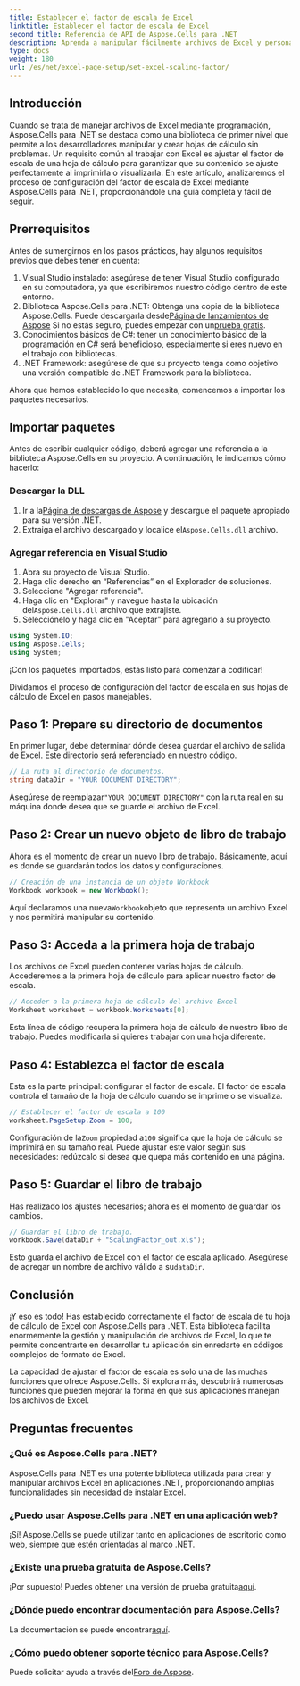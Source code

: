 ```yaml
---
title: Establecer el factor de escala de Excel
linktitle: Establecer el factor de escala de Excel
second_title: Referencia de API de Aspose.Cells para .NET
description: Aprenda a manipular fácilmente archivos de Excel y personalizar el factor de escala usando Aspose.Cells para .NET.
type: docs
weight: 180
url: /es/net/excel-page-setup/set-excel-scaling-factor/
---
```

## Introducción

Cuando se trata de manejar archivos de Excel mediante programación, Aspose.Cells para .NET se destaca como una biblioteca de primer nivel que permite a los desarrolladores manipular y crear hojas de cálculo sin problemas. Un requisito común al trabajar con Excel es ajustar el factor de escala de una hoja de cálculo para garantizar que su contenido se ajuste perfectamente al imprimirla o visualizarla. En este artículo, analizaremos el proceso de configuración del factor de escala de Excel mediante Aspose.Cells para .NET, proporcionándole una guía completa y fácil de seguir.

## Prerrequisitos

Antes de sumergirnos en los pasos prácticos, hay algunos requisitos previos que debes tener en cuenta:

1. Visual Studio instalado: asegúrese de tener Visual Studio configurado en su computadora, ya que escribiremos nuestro código dentro de este entorno.
2.  Biblioteca Aspose.Cells para .NET: Obtenga una copia de la biblioteca Aspose.Cells. Puede descargarla desde[Página de lanzamientos de Aspose](https://releases.aspose.com/cells/net/) Si no estás seguro, puedes empezar con un[prueba gratis](https://releases.aspose.com/).
3. Conocimientos básicos de C#: tener un conocimiento básico de la programación en C# será beneficioso, especialmente si eres nuevo en el trabajo con bibliotecas.
4. .NET Framework: asegúrese de que su proyecto tenga como objetivo una versión compatible de .NET Framework para la biblioteca.

Ahora que hemos establecido lo que necesita, comencemos a importar los paquetes necesarios.

## Importar paquetes

Antes de escribir cualquier código, deberá agregar una referencia a la biblioteca Aspose.Cells en su proyecto. A continuación, le indicamos cómo hacerlo:

### Descargar la DLL

1.  Ir a la[Página de descargas de Aspose](https://releases.aspose.com/cells/net/) y descargue el paquete apropiado para su versión .NET.
2. Extraiga el archivo descargado y localice el`Aspose.Cells.dll` archivo.

### Agregar referencia en Visual Studio

1. Abra su proyecto de Visual Studio.
2. Haga clic derecho en “Referencias” en el Explorador de soluciones.
3. Seleccione "Agregar referencia". 
4.  Haga clic en "Explorar" y navegue hasta la ubicación del`Aspose.Cells.dll` archivo que extrajiste.
5. Selecciónelo y haga clic en "Aceptar" para agregarlo a su proyecto.

```csharp
using System.IO;
using Aspose.Cells;
using System;
```

¡Con los paquetes importados, estás listo para comenzar a codificar!

Dividamos el proceso de configuración del factor de escala en sus hojas de cálculo de Excel en pasos manejables.

## Paso 1: Prepare su directorio de documentos

En primer lugar, debe determinar dónde desea guardar el archivo de salida de Excel. Este directorio será referenciado en nuestro código. 

```csharp
// La ruta al directorio de documentos.
string dataDir = "YOUR DOCUMENT DIRECTORY";
```

Asegúrese de reemplazar`"YOUR DOCUMENT DIRECTORY"` con la ruta real en su máquina donde desea que se guarde el archivo de Excel.

## Paso 2: Crear un nuevo objeto de libro de trabajo

Ahora es el momento de crear un nuevo libro de trabajo. Básicamente, aquí es donde se guardarán todos los datos y configuraciones.

```csharp
// Creación de una instancia de un objeto Workbook
Workbook workbook = new Workbook();
```

 Aquí declaramos una nueva`Workbook`objeto que representa un archivo Excel y nos permitirá manipular su contenido.

## Paso 3: Acceda a la primera hoja de trabajo

Los archivos de Excel pueden contener varias hojas de cálculo. Accederemos a la primera hoja de cálculo para aplicar nuestro factor de escala.

```csharp
// Acceder a la primera hoja de cálculo del archivo Excel
Worksheet worksheet = workbook.Worksheets[0];
```

Esta línea de código recupera la primera hoja de cálculo de nuestro libro de trabajo. Puedes modificarla si quieres trabajar con una hoja diferente.

## Paso 4: Establezca el factor de escala

Esta es la parte principal: configurar el factor de escala. El factor de escala controla el tamaño de la hoja de cálculo cuando se imprime o se visualiza.

```csharp
// Establecer el factor de escala a 100
worksheet.PageSetup.Zoom = 100;
```

 Configuración de la`Zoom` propiedad a`100` significa que la hoja de cálculo se imprimirá en su tamaño real. Puede ajustar este valor según sus necesidades: redúzcalo si desea que quepa más contenido en una página.

## Paso 5: Guardar el libro de trabajo

Has realizado los ajustes necesarios; ahora es el momento de guardar los cambios.

```csharp
// Guardar el libro de trabajo.
workbook.Save(dataDir + "ScalingFactor_out.xls");
```

 Esto guarda el archivo de Excel con el factor de escala aplicado. Asegúrese de agregar un nombre de archivo válido a su`dataDir`.

## Conclusión

¡Y eso es todo! Has establecido correctamente el factor de escala de tu hoja de cálculo de Excel con Aspose.Cells para .NET. Esta biblioteca facilita enormemente la gestión y manipulación de archivos de Excel, lo que te permite concentrarte en desarrollar tu aplicación sin enredarte en códigos complejos de formato de Excel.

La capacidad de ajustar el factor de escala es solo una de las muchas funciones que ofrece Aspose.Cells. Si explora más, descubrirá numerosas funciones que pueden mejorar la forma en que sus aplicaciones manejan los archivos de Excel.

## Preguntas frecuentes

### ¿Qué es Aspose.Cells para .NET?  
Aspose.Cells para .NET es una potente biblioteca utilizada para crear y manipular archivos Excel en aplicaciones .NET, proporcionando amplias funcionalidades sin necesidad de instalar Excel.

### ¿Puedo usar Aspose.Cells para .NET en una aplicación web?  
¡Sí! Aspose.Cells se puede utilizar tanto en aplicaciones de escritorio como web, siempre que estén orientadas al marco .NET.

### ¿Existe una prueba gratuita de Aspose.Cells?  
 ¡Por supuesto! Puedes obtener una versión de prueba gratuita[aquí](https://releases.aspose.com/).

### ¿Dónde puedo encontrar documentación para Aspose.Cells?  
 La documentación se puede encontrar[aquí](https://reference.aspose.com/cells/net/).

### ¿Cómo puedo obtener soporte técnico para Aspose.Cells?  
 Puede solicitar ayuda a través del[Foro de Aspose](https://forum.aspose.com/c/cells/9).